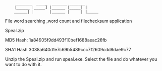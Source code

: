         _______  _____  _______ _______       
        |______ |_____] |______ |_____| |     
        ______| |       |______ |     | |_____
              
              

File word searching ,word count and filechecksum application

Speal.zip 

MD5 Hash:  1a84905f9dd493f10bef1688aeac26fb

SHA1 Hash  3038a640d1e7c69b5489ccc7f2609cdd8dae9c77


Unzip the Speal.zip and run speal.exe. Select the file and do whatever you want to do with it.



